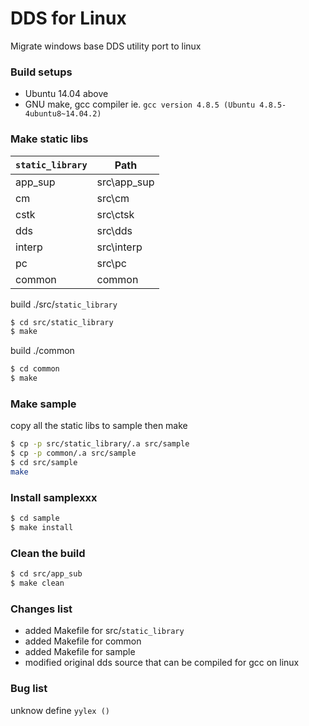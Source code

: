 # DDS for Linux
Migrate windows base DDS utility port to linux

### Build setups
  - Ubuntu 14.04 above
  - GNU make, gcc compiler ie. `gcc version 4.8.5 (Ubuntu 4.8.5-4ubuntu8~14.04.2)`

### Make static libs
| `static_library` | Path |
| ------ | ------ | 
| app_sup | src\app_sup |
| cm | src\cm |
| cstk | src\ctsk |
| dds | src\dds |
| interp | src\interp |
| pc | src\pc |
| common | common |

build ./src/`static_library`
```sh
$ cd src/static_library
$ make
```

build ./common
```sh
$ cd common
$ make
```

### Make sample

copy all the static libs to sample then make
```sh
$ cp -p src/static_library/.a src/sample
$ cp -p common/.a src/sample
$ cd src/sample
make
```

### Install samplexxx

```sh
$ cd sample
$ make install
```

### Clean the build
```sh
$ cd src/app_sub
$ make clean
```

### Changes list
  - added Makefile for src/`static_library`
  - added Makefile for common
  - added Makefile for sample
  - modified original dds source that can be compiled for gcc on linux
  
### Bug list
unknow define `yylex ()`
